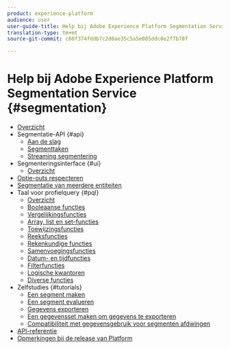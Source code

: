 ```yaml
---
product: experience-platform
audience: user
user-guide-title: Help bij Adobe Experience Platform Segmentation Service
translation-type: tm+mt
source-git-commit: c60f374fddb7c2d0ae35c5a5e085ddc0e2f7b78f

---
```



# Help bij Adobe Experience Platform Segmentation Service {#segmentation}

- [Overzicht](home.md)
- Segmentatie-API {#api}
   - [Aan de slag](api/getting-started.md)
   - [Segmenttaken](api/segment-jobs.md)
   - [Streaming segmentering](api/streaming-segmentation.md)
- Segmenteringsinterface {#ui}
   - [Overzicht](ui/overview.md)
- [Optie-outs respecteren](honoring-opt-outs.md)
- [Segmentatie van meerdere entiteiten](multi-entity-segmentation.md)
- Taal voor profielquery {#pql}
   - [Overzicht](pql/overview.md)
   - [Booleaanse functies](pql/boolean-functions.md)
   - [Vergelijkingsfuncties](pql/comparison-functions.md)
   - [Array, list en set-functies](pql/array-functions.md)
   - [Toewijzingsfuncties](pql/map-functions.md)
   - [Reeksfuncties](pql/string-functions.md)
   - [Rekenkundige functies](pql/arithmetic-functions.md)
   - [Samenvoegingsfuncties](pql/aggregation-functions.md)
   - [Datum- en tijdfuncties](pql/datetime-functions.md)
   - [Filterfuncties](pql/filter-functions.md)
   - [Logische kwantoren](pql/logical-quantifiers.md)
   - [Diverse functies](pql/misc-functions.md)
- Zelfstudies {#tutorials}
   - [Een segment maken](tutorials/create-a-segment.md)
   - [Een segment evalueren](tutorials/evaluate-a-segment.md)
   - [Gegevens exporteren](tutorials/export-data.md)
   - [Een gegevensset maken om gegevens te exporteren](tutorials/create-dataset-export-segment.md)
   - [Compatibiliteit met gegevensgebruik voor segmenten afdwingen](tutorials/governance.md)
- [API-referentie](https://www.adobe.io/apis/experienceplatform/home/api-reference.html#!acpdr/swagger-specs/segmentation.yaml)
- [Opmerkingen bij de release van Platform](https://www.adobe.com/go/platform-release-notes-en)